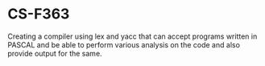 # CS-F363
Creating a compiler using lex and yacc that can accept programs written in PASCAL and be able to perform various analysis on the code and also provide output for the same.
